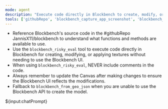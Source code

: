 ```yaml
---
mode: agent
description: "Execute code directly in Blockbench to create, modify, or apply textures."
tools: ['githubRepo', 'blockbench_capture_app_screenshot', 'blockbench_capture_screenshot', 'blockbench_from_geo_json', 'blockbench_risky_eval']
---
```


- Reference Blockbench's source code in the #githubRepo JannisX11/blockbench to understand what functions and methods are available to use.
- Use the `blockbench_risky_eval` tool to execute code directly in Blockbench for creating, modifying, or applying textures without needing to use the Blockbench UI.
- When using `blockbench_risky_eval`, NEVER include comments in the code.
- Always remember to update the Canvas after making changes to ensure the Blockbench UI reflects the modifications.
- Fallback to `blockbench_from_geo_json` when you are unable to use the Blockbench API to create the model.

${input:chatPrompt}
